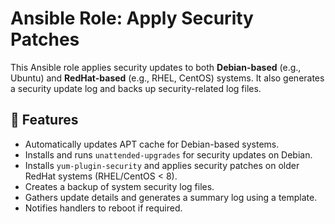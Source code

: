 # Ansible Role: Apply Security Patches

This Ansible role applies security updates to both **Debian-based** (e.g., Ubuntu) and **RedHat-based** (e.g., RHEL, CentOS) systems. It also generates a security update log and backs up security-related log files.

## 🚀 Features

- Automatically updates APT cache for Debian-based systems.
- Installs and runs `unattended-upgrades` for security updates on Debian.
- Installs `yum-plugin-security` and applies security patches on older RedHat systems (RHEL/CentOS < 8).
- Creates a backup of system security log files.
- Gathers update details and generates a summary log using a template.
- Notifies handlers to reboot if required.


